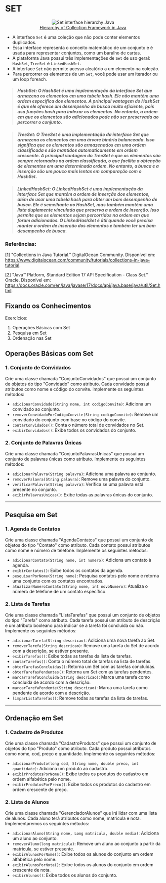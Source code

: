 # SET

<p align="center">
<img src="../../../../assets/image/set-interface-hierarchy.png" alt="Set interface hierarchy Java"><br>
<a href="https://data-flair.training/blogs/collection-framework-in-java/">Hierarchy of Collection Framework in Java </a>
</p>

- A interface `Set` é uma coleção que não pode conter elementos duplicados.
- Essa interface representa o conceito matemático de um conjunto e é usada para representar conjuntos, como um baralho de cartas.
- A plataforma Java possui três implementações de `Set` de uso geral: `HashSet`, `TreeSet` e `LinkedHashSet`.
- A interface `Set` não permite acesso aleatório a um elemento na coleção.
- Para percorrer os elementos de um `Set`, você pode usar um iterador ou um loop foreach.

> ##### *HashSet*: O HashSet é uma implementação da interface Set que armazena os elementos em uma tabela hash. Ele não mantém uma ordem específica dos elementos. A principal vantagem do HashSet é que ele oferece um desempenho de busca muito eficiente, pois usa funções hash para indexar os elementos. No entanto, a ordem em que os elementos são adicionados pode não ser preservada ao percorrer o conjunto.

> ##### *TreeSet*: O TreeSet é uma implementação da interface Set que armazena os elementos em uma árvore binária balanceada. Isso significa que os elementos são armazenados em uma ordem classificada e são mantidos automaticamente em ordem crescente. A principal vantagem do TreeSet é que os elementos são sempre retornados na ordem classificada, o que facilita a obtenção de elementos em uma determinada ordem. No entanto, a busca e a inserção são um pouco mais lentas em comparação com o HashSet.

> ##### *LinkedHashSet*: O LinkedHashSet é uma implementação da interface Set que mantém a ordem de inserção dos elementos, além de usar uma tabela hash para obter um bom desempenho de busca. Ele é semelhante ao HashSet, mas também mantém uma lista duplamente vinculada que preserva a ordem de inserção. Isso permite que os elementos sejam percorridos na ordem em que foram adicionados. O LinkedHashSet é útil quando você precisa manter a ordem de inserção dos elementos e também ter um bom desempenho de busca.

### Referências:

[1] "Collections in Java Tutorial." DigitalOcean Community. Disponível em: https://www.digitalocean.com/community/tutorials/collections-in-java-tutorial.

[2] "Java™ Platform, Standard Edition 17 API Specification - Class Set." Oracle. Disponível em: https://docs.oracle.com/en/java/javase/17/docs/api/java.base/java/util/Set.html.

## Fixando os Conhecimentos

Exercícios:

1. Operações Básicas com Set
2. Pesquisa em Set
3. Ordenação nas Set

## Operações Básicas com Set

### 1. Conjunto de Convidados

<p>Crie uma classe chamada "ConjuntoConvidados" que possui um conjunto de objetos do tipo "Convidado" como atributo. Cada convidado possui atributos como nome e código do convite. Implemente os seguintes métodos:

- `adicionarConvidado(String nome, int codigoConvite)`: Adiciona um convidado ao conjunto.
- `removerConvidadoPorCodigoConvite(String codigoConvite)`: Remove um convidado do conjunto com base no código do convite.
- `contarConvidados()`: Conta o número total de convidados no Set.
- `exibirConvidados()`: Exibe todos os convidados do conjunto.
</p>

### 2. Conjunto de Palavras Únicas

<p>
Crie uma classe chamada "ConjuntoPalavrasUnicas" que possui um conjunto de palavras únicas como atributo. Implemente os seguintes métodos:

- `adicionarPalavra(String palavra)`: Adiciona uma palavra ao conjunto.
- `removerPalavra(String palavra)`: Remove uma palavra do conjunto.
- `verificarPalavra(String palavra)`: Verifica se uma palavra está presente no conjunto.
- `exibirPalavrasUnicas()`: Exibe todas as palavras únicas do conjunto.
</p>

----

## Pesquisa em Set

### 1. Agenda de Contatos

<p>
Crie uma classe chamada "AgendaContatos" que possui um conjunto de objetos do tipo "Contato" como atributo. Cada contato possui atributos como nome e número de telefone. Implemente os seguintes métodos:

- `adicionarContato(String nome, int numero)`: Adiciona um contato à agenda.
- `exibirContatos()`: Exibe todos os contatos da agenda.
- `pesquisarPorNome(String nome)`: Pesquisa contatos pelo nome e retorna uma conjunto com os contatos encontrados.
- `atualizarNumeroContato(String nome, int novoNumero)`: Atualiza o número de telefone de um contato específico.
</p>

### 2. Lista de Tarefas

<p>
Crie uma classe chamada "ListaTarefas" que possui um conjunto de objetos do tipo "Tarefa" como atributo. Cada tarefa possui um atributo de descrição e um atributo booleano para indicar se a tarefa foi concluída ou não. Implemente os seguintes métodos:

- `adicionarTarefa(String descricao)`: Adiciona uma nova tarefa ao Set.
- `removerTarefa(String descricao)`: Remove uma tarefa do Set de acordo com a descrição, se estiver presente. 
- `exibirTarefas()`: Exibe todas as tarefas da lista de tarefas.
- `contarTarefas()`: Conta o número total de tarefas na lista de tarefas.
- `obterTarefasConcluidas()`: Retorna um Set com as tarefas concluídas.
- `obterTarefasPendentes()`: Retorna um Set com as tarefas pendentes.
- `marcarTarefaConcluida(String descricao)`: Marca uma tarefa como concluída de acordo com a descrição.
- `marcarTarefaPendente(String descricao)`: Marca uma tarefa como pendente de acordo com a descrição.
- `limparListaTarefas()`: Remove todas as tarefas da lista de tarefas.
</p>

---

## Ordenação em Set

### 1. Cadastro de Produtos

<p>
Crie uma classe chamada "CadastroProdutos" que possui um conjunto de objetos do tipo "Produto" como atributo. Cada produto possui atributos como nome, cod, preço e quantidade. Implemente os seguintes métodos:

- `adicionarProduto(long cod, String nome, double preco, int quantidade)`: Adiciona um produto ao cadastro.
- `exibirProdutosPorNome()`: Exibe todos os produtos do cadastro em ordem alfabética pelo nome.
- `exibirProdutosPorPreco()`: Exibe todos os produtos do cadastro em ordem crescente de preço.
</p>

### 2. Lista de Alunos

<p>
Crie uma classe chamada "GerenciadorAlunos" que irá lidar com uma lista de alunos. Cada aluno terá atributos como nome, matrícula e nota. Implementaremos os seguintes métodos:

- `adicionarAluno(String nome, Long matricula, double media)`: Adiciona um aluno ao conjunto.
- `removerAluno(long matricula)`: Remove um aluno ao conjunto a partir da matricula, se estiver presente.
- `exibirAlunosPorNome()`: Exibe todos os alunos do conjunto em ordem alfabética pelo nome.
- `exibirAlunosPorNota()`: Exibe todos os alunos do conjunto em ordem crescente de nota.
- `exibirAlunos()`: Exibe todos os alunos do conjunto.
</p>
